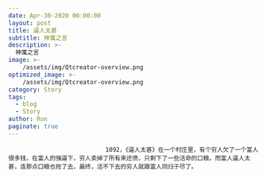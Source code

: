 ```yaml
---
date: Apr-30-2020 00:00:00
layout: post
title: 逼人太甚
subtitle: 神寓之言
description: >-
  神寓之言
image: >-
    /assets/img/Qtcreator-overview.png
optimized_image: >-
    /assets/img/Qtcreator-overview.png
category: Story
tags:
  - blog
  - Story
author: Ron
paginate: true
---
```


							　　1092，《逼人太甚》在一个村庄里，有个穷人欠了一个富人很多钱，在富人的强逼下，穷人卖掉了所有来还债，只剩下了一些活命的口粮。而富人逼人太甚，连那点口粮也抢了去，最终，活不下去的穷人就跟富人同归于尽了。
							
							
						
